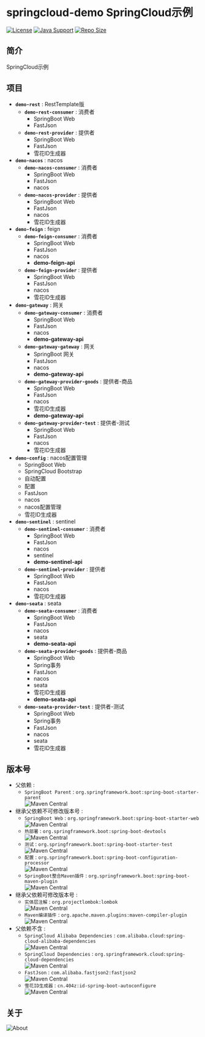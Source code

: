 # springcloud-demo SpringCloud示例

[![License](https://img.shields.io/github/license/ALI1416/springcloud-demo?label=License)](https://opensource.org/licenses/BSD-3-Clause)
[![Java Support](https://img.shields.io/badge/Java-8+-green)](https://openjdk.org/)
[![Repo Size](https://img.shields.io/github/repo-size/ALI1416/springcloud-demo?label=Repo%20Size&color=success)](https://github.com/ALI1416/springcloud-demo/archive/refs/heads/master.zip)

## 简介

SpringCloud示例

## 项目

- **`demo-rest`** : RestTemplate版
  - **`demo-rest-consumer`** : 消费者
    - SpringBoot Web
    - FastJson
  - **`demo-rest-provider`** : 提供者
    - SpringBoot Web
    - FastJson
    - 雪花ID生成器
- **`demo-nacos`** : nacos
  - **`demo-nacos-consumer`** : 消费者
    - SpringBoot Web
    - FastJson
    - nacos
  - **`demo-nacos-provider`** : 提供者
    - SpringBoot Web
    - FastJson
    - nacos
    - 雪花ID生成器
- **`demo-feign`** : feign
  - **`demo-feign-consumer`** : 消费者
    - SpringBoot Web
    - FastJson
    - nacos
    - **demo-feign-api**
  - **`demo-feign-provider`** : 提供者
    - SpringBoot Web
    - FastJson
    - nacos
    - 雪花ID生成器
- **`demo-gateway`** : 网关
  - **`demo-gateway-consumer`** : 消费者
    - SpringBoot Web
    - FastJson
    - nacos
    - **demo-gateway-api**
  - **`demo-gateway-gateway`** : 网关
    - SpringBoot 网关
    - FastJson
    - nacos
    - **demo-gateway-api**
  - **`demo-gateway-provider-goods`** : 提供者-商品
    - SpringBoot Web
    - FastJson
    - nacos
    - 雪花ID生成器
    - **demo-gateway-api**
  - **`demo-gateway-provider-test`** : 提供者-测试
    - SpringBoot Web
    - FastJson
    - nacos
    - 雪花ID生成器
- **`demo-config`** : nacos配置管理
  - SpringBoot Web
  - SpringCloud Bootstrap
  - 自动配置
  - 配置
  - FastJson
  - nacos
  - nacos配置管理
  - 雪花ID生成器
- **`demo-sentinel`** : sentinel
  - **`demo-sentinel-consumer`** : 消费者
    - SpringBoot Web
    - FastJson
    - nacos
    - sentinel
    - **demo-sentinel-api**
  - **`demo-sentinel-provider`** : 提供者
    - SpringBoot Web
    - FastJson
    - nacos
    - 雪花ID生成器
- **`demo-seata`** : seata
  - **`demo-seata-consumer`** : 消费者
    - SpringBoot Web
    - FastJson
    - nacos
    - seata
    - **demo-seata-api**
  - **`demo-seata-provider-goods`** : 提供者-商品
    - SpringBoot Web
    - Spring事务
    - FastJson
    - nacos
    - seata
    - 雪花ID生成器
    - **demo-seata-api**
  - **`demo-seata-provider-test`** : 提供者-测试
    - SpringBoot Web
    - Spring事务
    - FastJson
    - nacos
    - seata
    - 雪花ID生成器

## 版本号

- 父依赖 :
  - `SpringBoot Parent` : `org.springframework.boot:spring-boot-starter-parent`  
    ![Maven Central](https://img.shields.io/maven-central/v/org.springframework.boot/spring-boot-starter-parent?label=Maven%20Central)
- 继承父依赖不可修改版本号 :
  - `SpringBoot Web` : `org.springframework.boot:spring-boot-starter-web`  
    ![Maven Central](https://img.shields.io/maven-central/v/org.springframework.boot/spring-boot-starter-web?label=Maven%20Central)
  - `热部署` : `org.springframework.boot:spring-boot-devtools`  
    ![Maven Central](https://img.shields.io/maven-central/v/org.springframework.boot/spring-boot-devtools?label=Maven%20Central)
  - `测试` : `org.springframework.boot:spring-boot-starter-test`  
    ![Maven Central](https://img.shields.io/maven-central/v/org.springframework.boot/spring-boot-starter-test?label=Maven%20Central)
  - `配置` : `org.springframework.boot:spring-boot-configuration-processor`  
    ![Maven Central](https://img.shields.io/maven-central/v/org.springframework.boot/spring-boot-configuration-processor?label=Maven%20Central)
  - `SpringBoot整合Maven插件` : `org.springframework.boot:spring-boot-maven-plugin`  
    ![Maven Central](https://img.shields.io/maven-central/v/org.springframework.boot/spring-boot-maven-plugin?label=Maven%20Central)
- 继承父依赖可修改版本号 :
  - `实体层注解` : `org.projectlombok:lombok`  
    ![Maven Central](https://img.shields.io/maven-central/v/org.projectlombok/lombok?label=Maven%20Central)
  - `Maven编译插件` : `org.apache.maven.plugins:maven-compiler-plugin`  
    ![Maven Central](https://img.shields.io/maven-central/v/org.apache.maven.plugins/maven-compiler-plugin?label=Maven%20Central)
- 父依赖不含 :
  - `SpringCloud Alibaba Dependencies` : `com.alibaba.cloud:spring-cloud-alibaba-dependencies`  
    ![Maven Central](https://img.shields.io/maven-central/v/com.alibaba.cloud/spring-cloud-alibaba-dependencies?label=Maven%20Central)
  - `SpringCloud Dependencies` : `org.springframework.cloud:spring-cloud-dependencies`  
    ![Maven Central](https://img.shields.io/maven-central/v/org.springframework.cloud/spring-cloud-dependencies?label=Maven%20Central)
  - `FastJson` : `com.alibaba.fastjson2:fastjson2`  
    ![Maven Central](https://img.shields.io/maven-central/v/com.alibaba.fastjson2/fastjson2?label=Maven%20Central)
  - `雪花ID生成器` : `cn.404z:id-spring-boot-autoconfigure`  
    ![Maven Central](https://img.shields.io/maven-central/v/cn.404z/id-spring-boot-autoconfigure?label=Maven%20Central)

## 关于

<picture>
  <source media="(prefers-color-scheme: dark)" srcset="https://www.404z.cn/images/about.dark.svg">
  <img alt="About" src="https://www.404z.cn/images/about.light.svg">
</picture>
